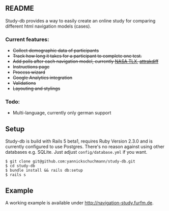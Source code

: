 ## README

Study-db provides a way to easily create an online study for comparing different 
html navigation models (cases). 

### Current features:
* ~~Collect demographic data of participants~~
* ~~Track how long it takes for a participant to complete one test.~~
* ~~Add polls after each navigation model, currently [NASA TLX](https://en.wikipedia.org/wiki/NASA-TLX), [attrakdiff](http://attrakdiff.de/)~~
* ~~Instructions page~~
* ~~Process wizard~~
* ~~Google Analytics integration~~
* ~~Validations~~
* ~~Layouting and stylings~~

### Todo:

* Multi-language, currently only german support

## Setup

Study-db is build with Rails 5 beta1, requires Ruby Version 2.3.0 and is currently configured to use Postgres.
There's no reason against using other databases e.g. SQLite. Just adjust `config/database.yml` if you want. 

```
$ git clone git@github.com:yannickschuchmann/study-db.git
$ cd study-db
$ bundle install && rails db:setup
$ rails s
```

## Example

A working example is available under <http://navigation-study.furfm.de>.
